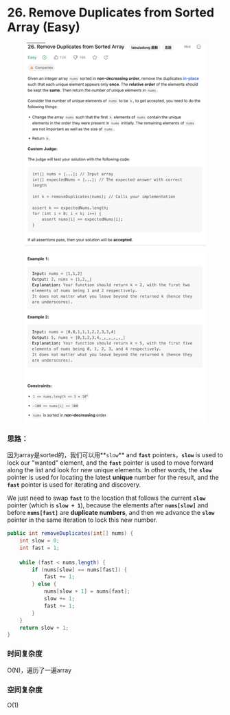 # 26. Remove Duplicates from Sorted Array (Easy)

<figure><img src="../../../.gitbook/assets/image (18) (1).png" alt="" width="563"><figcaption></figcaption></figure>

<figure><img src="../../../.gitbook/assets/image (19) (1).png" alt="" width="563"><figcaption></figcaption></figure>

### 思路：

因为array是sorted的，我们可以用**`slow`** and **`fast`** pointers，**`slow`** is used to lock our "wanted" element, and the **`fast`** pointer is used to move forward along the list and look for new unique elements. In other words, the **`slow`** pointer is used for locating the latest **unique** number for the result, and the **`fast`** pointer is used for iterating and discovery.

We just need to swap **`fast`** to the location that follows the current **`slow`** pointer (which is **`slow + 1`**), because the elements after **`nums[slow]`** and before **`nums[fast]`** are **duplicate numbers**, and then we advance the **`slow`** pointer in the same iteration to lock this new number.

```java
public int removeDuplicates(int[] nums) {
    int slow = 0;
    int fast = 1;

    while (fast < nums.length) {
        if (nums[slow] == nums[fast]) {
            fast += 1;
        } else {
            nums[slow + 1] = nums[fast];
            slow += 1;
            fast += 1;
        }
    }
    return slow + 1;
}
```

### 时间复杂度

O(N)，遍历了一遍array

### 空间复杂度

O(1)
